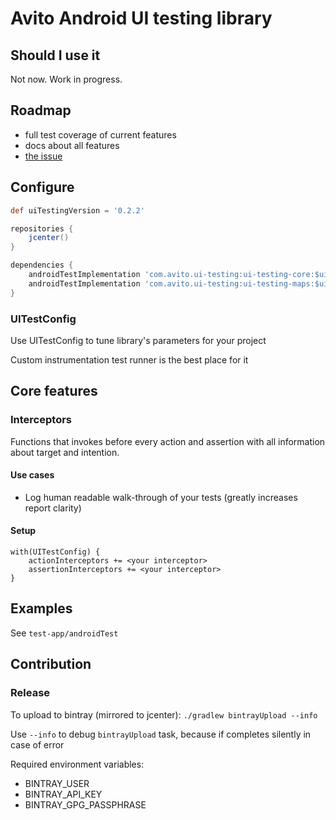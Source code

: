 # Avito Android UI testing library

## Should I use it

Not now. Work in progress.

## Roadmap

- full test coverage of current features
- docs about all features
- [the issue](https://github.com/avito-tech/android-ui-testing/issues/11)

## Configure

```groovy
def uiTestingVersion = '0.2.2'

repositories {
    jcenter()
}

dependencies {
    androidTestImplementation 'com.avito.ui-testing:ui-testing-core:$uiTestingVersion'
    androidTestImplementation 'com.avito.ui-testing:ui-testing-maps:$uiTestingVersion'
}
```

### UITestConfig

Use UITestConfig to tune library's parameters for your project

Custom instrumentation test runner is the best place for it

## Core features

### Interceptors

Functions that invokes before every action and assertion with all information about target and intention.

#### Use cases

 - Log human readable walk-through of your tests (greatly increases report clarity)
 
#### Setup 

```
with(UITestConfig) {
    actionInterceptors += <your interceptor>
    assertionInterceptors += <your interceptor>
}
```

## Examples

See `test-app/androidTest`

## Contribution

### Release

To upload to bintray (mirrored to jcenter): `./gradlew bintrayUpload --info`

Use `--info` to debug `bintrayUpload` task, because if completes silently in case of error

Required environment variables:

 - BINTRAY_USER
 - BINTRAY_API_KEY
 - BINTRAY_GPG_PASSPHRASE